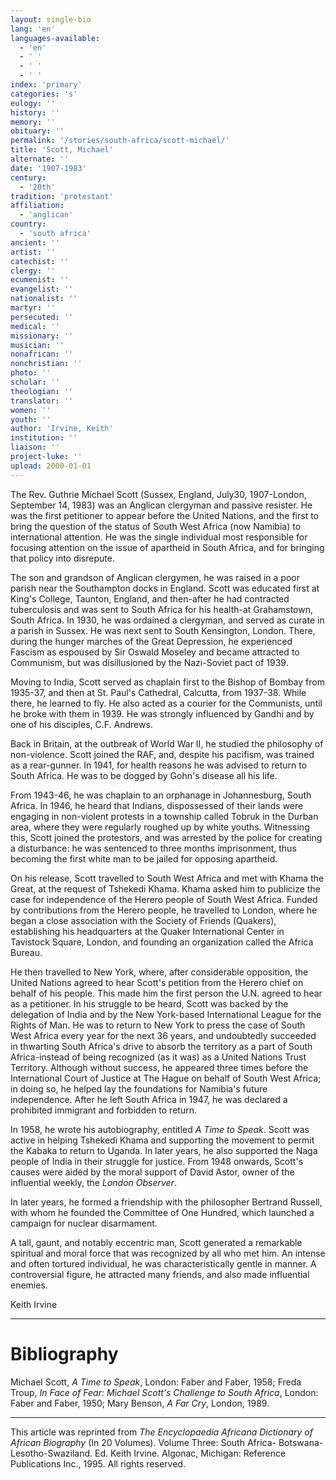 ```yaml
---
layout: single-bio
lang: 'en'
languages-available:
  - 'en'
  - ' '
  - ' '
  - ' '
index: 'primary'
categories: 's'
eulogy: ''
history: ''
memory: ''
obituary: ''
permalink: '/stories/south-africa/scott-michael/'
title: 'Scott, Michael'
alternate: ''
date: '1907-1983'
century:
  - '20th'
tradition: 'protestant'
affiliation:
  - 'anglican'
country:
  - 'south africa'
ancient: ''
artist: ''
catechist: ''
clergy: ''
ecumenist: ''
evangelist: ''
nationalist: ''
martyr: ''
persecuted: ''
medical: ''
missionary: ''
musician: ''
nonafrican: ''
nonchristian: ''
photo: ''
scholar: ''
theologian: ''
translator: ''
women: ''
youth: ''
author: 'Irvine, Keith'
institution: ''
liaison: ''
project-luke: ''
upload: 2000-01-01
---
```



The Rev. Guthrie Michael Scott (Sussex, England, July30, 1907-London, September 14, 1983) was an Anglican clergyman and passive resister. He was the first petitioner to appear before the United Nations, and the first to bring the question of the status of South West Africa (now Namibia) to international attention. He was the single individual most responsible for focusing attention on the issue of apartheid in South Africa, and for bringing that policy into disrepute.

The son and grandson of Anglican clergymen, he was raised in a poor parish near the Southampton docks in England. Scott was educated first at King's College, Taunton, England, and then-after he had contracted tuberculosis and was sent to South Africa for his health-at Grahamstown, South Africa. In 1930, he was ordained a clergyman, and served as curate in a parish in Sussex. He was next sent to South Kensington, London. There, during the hunger marches of the Great Depression, he experienced Fascism as espoused by Sir Oswald Moseley and became attracted to Communism, but was disillusioned by the Nazi-Soviet pact of 1939.

Moving to India, Scott served as chaplain first to the Bishop of Bombay from 1935-37, and then at St. Paul's Cathedral, Calcutta, from 1937-38. While there, he learned to fly. He also acted as a courier for the Communists, until he broke with them in 1939. He was strongly influenced by Gandhi and by one of his disciples, C.F. Andrews.

Back in Britain, at the outbreak of World War II, he studied the philosophy of non-violence. Scott joined the RAF, and, despite his pacifism, was trained as a rear-gunner. In 1941, for health reasons he was advised to return to South Africa. He was to be dogged by Gohn's disease all his life.

From 1943-46, he was chaplain to an orphanage in Johannesburg, South Africa. In 1946, he heard that Indians, dispossessed of their lands were engaging in non-violent protests in a township called Tobruk in the Durban area, where they were regularly roughed up by white youths. Witnessing this, Scott joined the protestors, and was arrested by the police for creating a disturbance: he was sentenced to three months imprisonment, thus becoming the first white man to be jailed for opposing apartheid.

On his release, Scott travelled to South West Africa and met with Khama the Great, at the request of Tshekedi Khama. Khama asked him to publicize the case for independence of the Herero people of South West Africa. Funded by contributions from the Herero people, he travelled to London, where he began a close association with the Society of Friends (Quakers), establishing his headquarters at the Quaker International Center in Tavistock Square, London, and founding an organization called the Africa Bureau.

He then travelled to New York, where, after considerable opposition, the United Nations agreed to hear Scott's petition from the Herero chief on behalf of his people. This made him the first person the U.N. agreed to hear as a petitioner. In his struggle to be heard, Scott was backed by the delegation of India and by the New York-based International League for the Rights of Man. He was to return to New York to press the case of South West Africa every year for the next 36 years, and undoubtedly succeeded in thwarting South Africa's drive to absorb the territory as a part of South Africa-instead of being recognized (as it was) as a United Nations Trust Territory. Although without success, he appeared three times before the International Court of Justice at The Hague on behalf of South West Africa; in doing so, he helped lay the foundations for Namibia's future independence. After he left South Africa in 1947, he was declared a prohibited immigrant and forbidden to return.

In 1958, he wrote his autobiography, entitled *A Time to Speak*. Scott was active in helping Tshekedi Khama and supporting the movement to permit the Kabaka to return to Uganda. In later years, he also supported the Naga people of India in their struggle for justice. From 1948 onwards, Scott's causes were aided by the moral support of David Astor, owner of the influential weekly, the *London Observer*.

In later years, he formed a friendship with the philosopher Bertrand Russell, with whom he founded the Committee of One Hundred, which launched a campaign for nuclear disarmament.

A tall, gaunt, and notably eccentric man, Scott generated a remarkable spiritual and moral force that was recognized by all who met him. An intense and often tortured individual, he was characteristically gentle in manner. A controversial figure, he attracted many friends, and also made influential enemies.

Keith Irvine

---

# Bibliography

Michael Scott, *A Time to Speak*, London: Faber and Faber, 1958; Freda Troup, *In Face of Fear: Michael Scott's Challenge to South Africa*, London: Faber and Faber, 1950; Mary Benson, *A Far Cry*, London, 1989.

---

This article was reprinted from *The Encyclopaedia Africana Dictionary of African Biography* (In 20 Volumes). Volume Three: South Africa- Botswana-Lesotho-Swaziland. Ed. Keith Irvine. Algonac, Michigan: Reference Publications Inc., 1995.  All rights reserved.